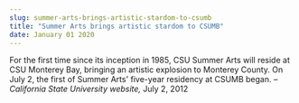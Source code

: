 ```yaml
---
slug: summer-arts-brings-artistic-stardom-to-csumb
title: "Summer Arts brings artistic stardom to CSUMB"
date: January 01 2020
---
```


 
<p>
  For the first time since its inception in 1985, CSU Summer Arts will reside at
  CSU Monterey Bay, bringing an artistic explosion to Monterey County. On July
  2, the first of Summer Arts' five-year residency at CSUMB began. –
  <em>California State University website,</em> July 2, 2012
</p>
 
